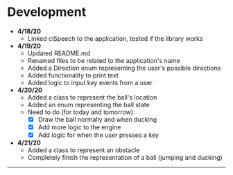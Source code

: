 # Development

- **4/18/20**
  - Linked ciSpeech to the application, tested if the library works
- **4/19/20**
  - Updated README.md
  - Renamed files to be related to the application's name
  - Added a Direction enum representing the user's possible directions
  - Added functionality to print text
  - Added logic to input key events from a user
- **4/20/20**
  - Added a class to represent the ball's location 
  - Added an enum representing the ball state
  - Need to do (for today and tomorrow):
    - [x] Draw the ball normally and when ducking
    - [x] Add more logic to the engine
    - [x] Add logic for when the user presses a key
- **4/21/20**
  - Added a class to represent an obstacle
  - Completely finish the representation of a ball (jumping and ducking)
---
